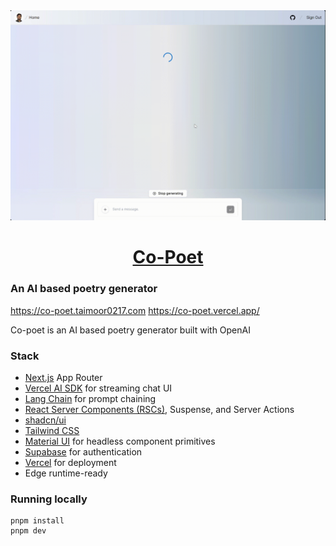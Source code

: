 <a href="https://co-poet.taimoor0217.com">
  <img alt="AI based poetry generator built with OpenAI" src="./assets/images/recording.gif">
  <h1 align="center">Co-Poet </h1>
</a>

### An AI based poetry generator
https://co-poet.taimoor0217.com
https://co-poet.vercel.app/

Co-poet is an AI based poetry generator built with OpenAI

### Stack
- [Next.js](https://nextjs.org) App Router
- [Vercel AI SDK](https://sdk.vercel.ai/docs) for streaming chat UI
- [Lang Chain](https://www.langchain.com/) for prompt chaining
- [React Server Components (RSCs)](https://react.dev), Suspense, and Server Actions
- [shadcn/ui](https://ui.shadcn.com)
- [Tailwind CSS](https://tailwindcss.com)
- [Material UI](https://radix-ui.com) for headless component primitives
- [Supabase](https://supabase.com) for authentication
- [Vercel](https://vercel.com) for deployment
- Edge runtime-ready

### Running locally
```
pnpm install
pnpm dev
```
